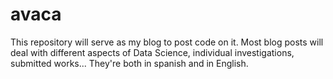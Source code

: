 # avaca
This repository will serve as my blog to post code on it. Most blog posts will deal with different aspects of Data Science, individual investigations, submitted works... They're both in spanish and in English. 
